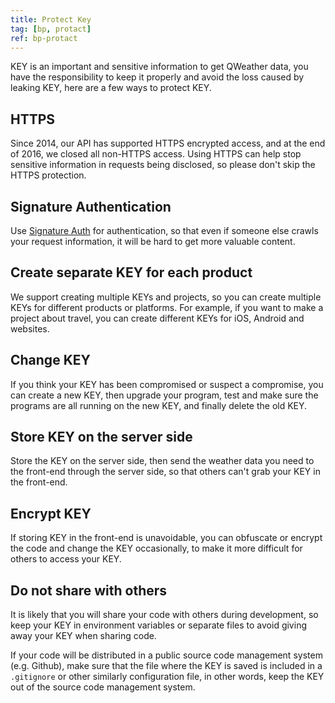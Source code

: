 ```yaml
---
title: Protect Key
tag: [bp, protact]
ref: bp-protact
---
```


KEY is an important and sensitive information to get QWeather data, you have the responsibility to keep it properly and avoid the loss caused by leaking KEY, here are a few ways to protect KEY.

## HTTPS

Since 2014, our API has supported HTTPS encrypted access, and at the end of 2016, we closed all non-HTTPS access. Using HTTPS can help stop sensitive information in requests being disclosed, so please don't skip the HTTPS protection.

## Signature Authentication

Use [Signature Auth](/docs/resource/signature-auth/) for authentication, so that even if someone else crawls your request information, it will be hard to get more valuable content.

## Create separate KEY for each product

We support creating multiple KEYs and projects, so you can create multiple KEYs for different products or platforms. For example, if you want to make a project about travel, you can create different KEYs for iOS, Android and websites.

## Change KEY

If you think your KEY has been compromised or suspect a compromise, you can create a new KEY, then upgrade your program, test and make sure the programs are all running on the new KEY, and finally delete the old KEY.

## Store KEY on the server side

Store the KEY on the server side, then send the weather data you need to the front-end through the server side, so that others can't grab your KEY in the front-end.

## Encrypt KEY

If storing KEY in the front-end is unavoidable, you can obfuscate or encrypt the code and change the KEY occasionally, to make it more difficult for others to access your KEY.

## Do not share with others

It is likely that you will share your code with others during development, so keep your KEY in environment variables or separate files to avoid giving away your KEY when sharing code.

If your code will be distributed in a public source code management system (e.g. Github), make sure that the file where the KEY is saved is included in a `.gitignore` or other similarly configuration file, in other words, keep the KEY out of the source code management system.